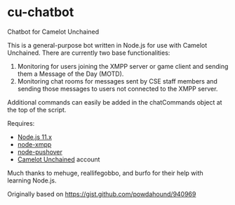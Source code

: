 # cu-chatbot
Chatbot for Camelot Unchained

This is a general-purpose bot written in Node.js for use with Camelot Unchained. There are currently two base functionalities:
 1. Monitoring for users joining the XMPP server or game client and sending them a Message of the Day (MOTD).
 2. Monitoring chat rooms for messages sent by CSE staff members and sending those messages to users not connected to the XMPP server.

Additional commands can easily be added in the chatCommands object at the top of the script.

Requires:
 - [Node.js 11.x](https://nodejs.org/dist/v0.11.16/)
 - [node-xmpp](https://github.com/node-xmpp/node-xmpp)
 - [node-pushover](https://github.com/SamDecrock/node-pushover)
 - [Camelot Unchained](http://camelotunchained.com/) account

Much thanks to mehuge, reallifegobbo, and burfo for their help with learning Node.js.

Originally based on https://gist.github.com/powdahound/940969
